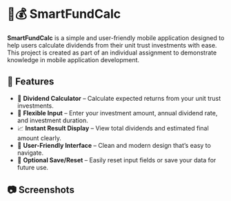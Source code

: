 # 📱💰 SmartFundCalc

**SmartFundCalc** is a simple and user-friendly mobile application designed to help users calculate dividends from their unit trust investments with ease. This project is created as part of an individual assignment to demonstrate knowledge in mobile application development.

## 📌 Features

- 🔢 **Dividend Calculator** – Calculate expected returns from your unit trust investments.
- 💸 **Flexible Input** – Enter your investment amount, annual dividend rate, and investment duration.
- 📈 **Instant Result Display** – View total dividends and estimated final amount clearly.
- 📱 **User-Friendly Interface** – Clean and modern design that’s easy to navigate.
- 💾 **Optional Save/Reset** – Easily reset input fields or save your data for future use.

## 📷 Screenshots
